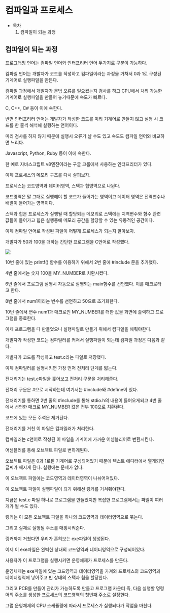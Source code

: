 # 컴파일과 프로세스

- 목차
    1. 컴파일이 되는 과정
    

## 컴파일이 되는 과정

프로그래밍 언어는 컴파일 언어와 인터프리터 언어 두가지로 구분이 가능하다.

컴파일 언어는 개발자가 코드를 작성하고 컴파일이라는 과정을 거쳐서 0과 1로 구성된 기계어로 실행파일을 만든다.

컴파일 과정에서 개발자가 문법 오류를 일으켰는지 검사를 하고 CPU에서 처리 가능한 기계어로 실행파일을 만들어 놓기때문에 속도가 빠르다.

C, C++, C# 등이 이에 속한다.

반면 인터프리터 언어는 개발자가 작성한 코드를 미리 기계어로 만들지 않고 실행 시 코드를 한 줄씩 해석해 실행하는 언어이다.

미리 검사를 하지 않기 때문에 실행시 오류가 날 수도 있고 속도도 컴파일 언어와 비교하면 느리다.

Javascript, Python, Ruby 등이 이에 속한다.

한 예로 자바스크립트 v8엔진이라는 구글 크롬에서 사용하는 인터프리터가 있다.

이제 프로세스의 메모리 구조를 다시 살펴보자.

프로세스는 코드영역과 데이터영역, 스택과 힙영역으로 나뉜다.

코드영역은 말 그대로 실행해야 할 코드가 들어가는 영역이고 데이터 영역은 전역변수나 배열이 들어가는 영역이다.

스택과 힙은 프로세스가 실행될 때 할당되는 메모리로 스택에는 지역변수와 함수 관련 값들이 들어가고 힙은 실행중에 메모리 공간을 할당할 수 있는 유동적인 공간이다.

이제 컴파일 언어로 작성된 파일이 어떻게 프로세스가 되는지 알아보자.

개발자가 50과 100을 더하는 간단한 프로그램을 C언어로 작성했다.

![](https://velog.velcdn.com/images/deonii/post/b2547078-a09b-44ba-ae43-d972226df07e/image.png)


10번 줄에 있는 printf() 함수를 이용하기 위해서 2번 줄에 #include 문을 추가했다.

4번 줄에서는 숫자 100을 MY_NUMBER로 치환시켰다.

6번 줄에서 프로그램 실행시 자동으로 실행되는 main함수를 선언했다. 이를 매크로라고 한다.

8번 줄에서 num1이라는 변수를 선언하고 50으로 초기화한다.

10번 줄에서 변수 num1과 매크로인 MY_NUMBER를 더한 값을 화면에 출력하고 프로그램을 종료한다.

이제 프로그램을 다 만들었으니 실행파일로 만들기 위해서 컴파일을 해줘야한다.

개발자가 작성한 코드는 컴파일러를 커쳐서 실행파일이 되는데 컴파일 과정은 다음과 같다.

개발자가 코드를 작성하고 test.c라는 파일로 저장했다.

이제 컴파일러를 실행시키면 가장 먼저 전처리 단계를 밟는다.

전처리기는 test.c파일을 훑어보고 전처리 구문을 처리해준다.

전처리 구문은 #으로 시작하는데 여기서는 #include와 #define이 있다.

전처리기를 통하면 2번 줄의 #include를 통해 stdio.h의 내용이 들어오게되고 4번 줄에서 선언한 매크로 MY_NUMBER 값은 전부 100으로 치환된다.

코드에 있는 모든 주석은 제거된다.

전처리기를 거친 이 파일은 컴파일러가 처리한다.

컴파일러는 c언어로 작성된 이 파일을 기계어에 가까운 어셈블리어로 변환시킨다.

어셈블러를 통해 오브젝트 파일로 변하게된다.

오브젝트 파일은 0과 1로된 기계어로 구성되어있기 때문에 텍스트 에디터에서 열게되면 글씨가 깨지게 된다. 실행에는 문제가 없다.

이 오브젝트 파일에는 코드영역과 데이터영역이 나뉘어져있다.

이 오브젝트 파일이 실행파일이 되기 위해선 링커를 거쳐줘야한다.

지금은 test.c 파일 하나로 프로그램을 만들었지만 복잡한 프로그램에서는 파일이 여러 개가 될 수도 있다.

링커는 이 모든 오브젝트 파일을 하나의 코드영역과 데이터영역으로 묶는다.

그리고 실제로 실행될 주소를 매핑시켜준다.

링커까지 거쳤다면 우리가 흔히보는 exe파일이 생성된다.

이제 이 exe파일은 완벽한 상태의 코드영역과 데이터영역으로 구성되어있다.

사용자가 이 프로그램을 실행시키면 운영체제가 프로세스를 만든다.

운영체제는 exe파일에 있는 코드영역과 데이터영역을 가져와 프로세스의 코드영역과 데이터영역에 넣어주고 빈 상태의 스택과 힙을 할당한다.

그리고 PCB를 만들어 관리가 가능하도록 만들고 프로그램 카운터 즉, 다음 실행할 명령어의 주소를 생성한 프로세스의 코드영역의 첫번째 주소로 설정한다.

그럼 운영체제의 CPU 스케쥴링에 따라서 프로세스가 실행되다가 작업을 마친다.
